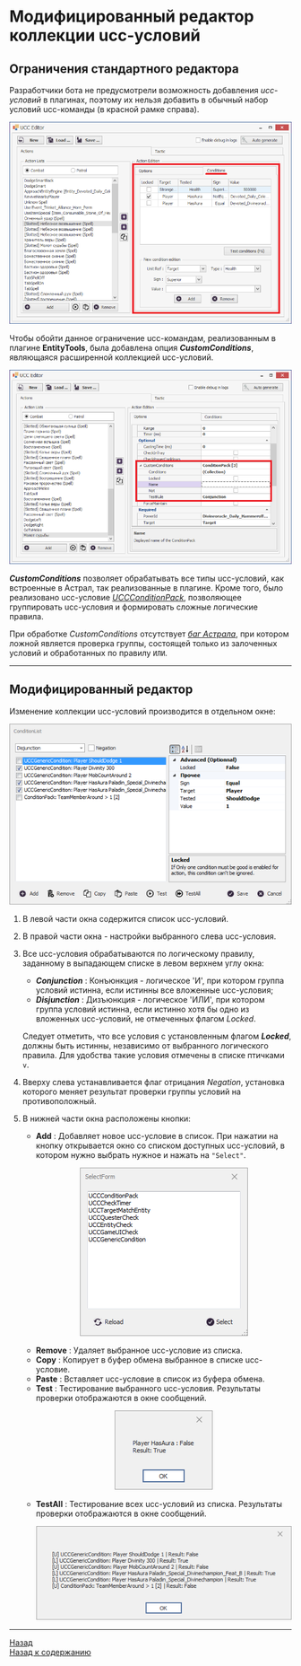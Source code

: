 # **Модифицированный редактор коллекции ucc-условий**

## **Ограничения стандартного редактора**
Разработчики бота не предусмотрели возможность добавления *ucc-условий* в плагинах, поэтому их нельзя добавить в обычный набор условий ucc-команды (в красной рамке справа). 

<p align="center"><img src="img/UccEditor_ConditionsTab.png"></p>

Чтобы обойти данное ограничение ucc-командам, реализованным в плагине **EntityTools**, была добавлена опция ***CustomConditions***, являющаяся расширенной коллекцией ucc-условий.

<p align="center"><img src="img/UccEditor_CustomConditions.png"></p>

***CustomConditions*** позволяет обрабатывать все типы ucc-условий, как встроенные в Астрал, так реализованные в плагине.
Кроме того, было реализовано ucc-условие [*UCCConditionPack*](Conditions/UCCConditionPack-RU.md), позволяющее группировать ucc-условия и формировать сложные логические правила. 

При обработке *CustomConditions* отсутствует [*баг Астрала*](https://www.neverwinter-bot.com/forums/viewtopic.php?p=43910#p43910 "Описан в 'Примере 4'"), при котором ложной является проверка группы, состоящей только из залоченных условий и обработанных по правилу ``ИЛИ``.

---

## <a name = "ref-ConditionListEditor"></a>**Модифицированный редактор**
Изменение коллекции ucc-условий производится в отдельном окне:

<p align="center"><img src="img/ConditionListEditor.PNG"></p>

1. В левой части окна содержится список ucc-условий. 
2. В правой части окна - настройки выбранного слева ucc-условия.  
3. Все ucc-условия обрабатываются по логическому правилу, заданному в выпадающем списке в левом верхнем углу окна:
   - ***Conjunction*** : Конъюнкция - логическое 'И', при котором группа условий истинна, если истинны все вложенные ucc-условия;
   - ***Disjunction*** : Дизъюнкция - логическое 'ИЛИ', при котором группа условий истинна, если истинно хотя бы одно из вложенных ucc-условий, не отмеченных флагом *Locked*.  

    Следует отметить, что все условия с установленным флагом ***Locked***, должны быть истинны, независимо от выбранного логического правила. Для удобства такие условия отмечены в списке птичками ``v``.
4. Вверху слева устанавливается флаг отрицания *Negation*, установка которого меняет результат проверки группы условий на противоположный.
5. В нижней части окна расположены кнопки:
   - **Add** : Добавляет новое ucc-условие в список. При нажатии на кнопку открывается окно со списком доступных ucc-условий, в котором нужно выбрать нужное и нажать на ``"Select"``.
       <p align="center"><img src="img/UccCondition_SelectForm.PNG"></p>    
   - **Remove** : Удаляет выбранное ucc-условие из списка.
   - **Copy** : Копирует в буфер обмена выбранное в списке ucc-условие.
   - **Paste** : Вставляет ucc-условие в список из буфера обмена.
   - **Test** : Тестирование выбранного ucc-условия. Результаты проверки отображаются в окне сообщений.  
       <p align="center"><img src="img/UccCondition_Test.PNG"></p>  
   - **TestAll** : Тестирование всех ucc-условий из списка. Результаты проверки отображаются в окне сообщений.  
       <p align="center"><img src="img/UccCondition_TestAll.PNG"></p>  

---

<a href="javascript:history.back()">Назад</a>  
[Назад к содержанию](../index.md)